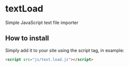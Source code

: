 # textLoad
Simple JavaScript text file importer

## How to install
Simply add it to your site using the script tag, in example:
```html
<script src="js/text.load.js"></script>
```

